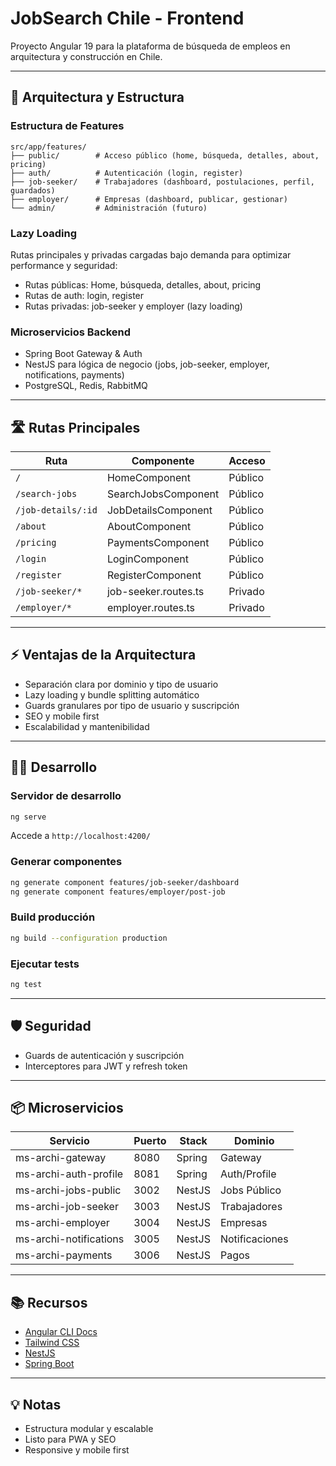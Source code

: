 
# JobSearch Chile - Frontend

Proyecto Angular 19 para la plataforma de búsqueda de empleos en arquitectura y construcción en Chile.

---

## 🚀 Arquitectura y Estructura

### Estructura de Features

```
src/app/features/
├── public/        # Acceso público (home, búsqueda, detalles, about, pricing)
├── auth/          # Autenticación (login, register)
├── job-seeker/    # Trabajadores (dashboard, postulaciones, perfil, guardados)
├── employer/      # Empresas (dashboard, publicar, gestionar)
└── admin/         # Administración (futuro)
```

### Lazy Loading

Rutas principales y privadas cargadas bajo demanda para optimizar performance y seguridad:

- Rutas públicas: Home, búsqueda, detalles, about, pricing
- Rutas de auth: login, register
- Rutas privadas: job-seeker y employer (lazy loading)

### Microservicios Backend

- Spring Boot Gateway & Auth
- NestJS para lógica de negocio (jobs, job-seeker, employer, notifications, payments)
- PostgreSQL, Redis, RabbitMQ

---

## 🛣️ Rutas Principales

| Ruta                | Componente                | Acceso      |
|---------------------|--------------------------|-------------|
| `/`                 | HomeComponent            | Público     |
| `/search-jobs`      | SearchJobsComponent      | Público     |
| `/job-details/:id`  | JobDetailsComponent      | Público     |
| `/about`            | AboutComponent           | Público     |
| `/pricing`          | PaymentsComponent        | Público     |
| `/login`            | LoginComponent           | Público     |
| `/register`         | RegisterComponent        | Público     |
| `/job-seeker/*`     | job-seeker.routes.ts     | Privado     |
| `/employer/*`       | employer.routes.ts       | Privado     |

---

## ⚡ Ventajas de la Arquitectura

- Separación clara por dominio y tipo de usuario
- Lazy loading y bundle splitting automático
- Guards granulares por tipo de usuario y suscripción
- SEO y mobile first
- Escalabilidad y mantenibilidad

---

## 🧑‍💻 Desarrollo

### Servidor de desarrollo

```bash
ng serve
```
Accede a `http://localhost:4200/`

### Generar componentes

```bash
ng generate component features/job-seeker/dashboard
ng generate component features/employer/post-job
```

### Build producción

```bash
ng build --configuration production
```

### Ejecutar tests

```bash
ng test
```

---

## 🛡️ Seguridad

- Guards de autenticación y suscripción
- Interceptores para JWT y refresh token

---

## 📦 Microservicios

| Servicio                | Puerto | Stack      | Dominio         |
|-------------------------|--------|------------|-----------------|
| ms-archi-gateway        | 8080   | Spring     | Gateway         |
| ms-archi-auth-profile   | 8081   | Spring     | Auth/Profile    |
| ms-archi-jobs-public    | 3002   | NestJS     | Jobs Público    |
| ms-archi-job-seeker     | 3003   | NestJS     | Trabajadores    |
| ms-archi-employer       | 3004   | NestJS     | Empresas        |
| ms-archi-notifications  | 3005   | NestJS     | Notificaciones  |
| ms-archi-payments       | 3006   | NestJS     | Pagos           |

---

## 📚 Recursos

- [Angular CLI Docs](https://angular.dev/tools/cli)
- [Tailwind CSS](https://tailwindcss.com/)
- [NestJS](https://nestjs.com/)
- [Spring Boot](https://spring.io/projects/spring-boot)

---

## 💡 Notas

- Estructura modular y escalable
- Listo para PWA y SEO
- Responsive y mobile first
